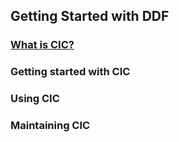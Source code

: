 ## Getting Started with DDF

### [What is CIC?](/docs/WhatIsCIC.md)
### Getting started with CIC
### Using CIC
### Maintaining CIC
